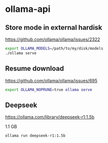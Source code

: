 # ollama-api


## Store mode in external hardisk

<https://github.com/ollama/ollama/issues/2322>

```bash
export OLLAMA_MODELS=/path/to/my/disk/models
./ollama serve
```


## Resume download

<https://github.com/ollama/ollama/issues/695>

```bash
export OLLAMA_NOPRUNE=true ollama serve
```

## Deepseek

<https://ollama.com/library/deepseek-r1:1.5b>

1.1 GB


```bash
ollama run deepseek-r1:1.5b
```